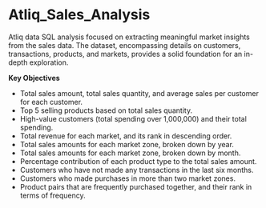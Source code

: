 # Atliq_Sales_Analysis
Atliq data SQL analysis focused on extracting meaningful market insights from the sales data. The dataset, encompassing details on customers, transactions, products, and markets, provides a solid foundation for an in-depth exploration.

**Key Objectives**

- Total sales amount, total sales quantity, and average sales per customer for each customer.
- Top 5 selling products based on total sales quantity.
- High-value customers (total spending over 1,000,000) and their total spending.
- Total revenue for each market, and its rank in descending order.
- Total sales amounts for each market zone, broken down by year.
- Total sales amounts for each market zone, broken down by month.
- Percentage contribution of each product type to the total sales amount.
- Customers who have not made any transactions in the last six months.
- Customers who made purchases in more than two market zones.
- Product pairs that are frequently purchased together, and their rank in terms of frequency.
